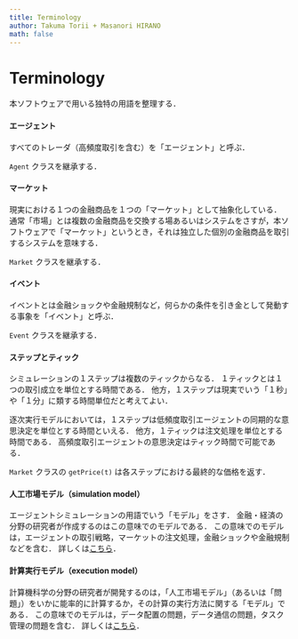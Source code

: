 ```yaml
---
title: Terminology
author: Takuma Torii + Masanori HIRANO
math: false
---
```


# Terminology

本ソフトウェアで用いる独特の用語を整理する．


#### エージェント

すべてのトレーダ（高頻度取引を含む）を「エージェント」と呼ぶ．

`Agent` クラスを継承する．


#### マーケット

現実における１つの金融商品を１つの「マーケット」として抽象化している．
通常「市場」とは複数の金融商品を交換する場あるいはシステムをさすが，本ソフトウェアで「マーケット」というとき，それは独立した個別の金融商品を取引するシステムを意味する．

`Market` クラスを継承する．


#### イベント

イベントとは金融ショックや金融規制など，何らかの条件を引き金として発動する事象を「イベント」と呼ぶ．

`Event` クラスを継承する．


#### ステップとティック

シミュレーションの１ステップは複数のティックからなる．
１ティックとは１つの取引成立を単位とする時間である．
他方，１ステップは現実でいう「１秒」や「１分」に類する時間単位だと考えてよい．

逐次実行モデルにおいては，１ステップは低頻度取引エージェントの同期的な意思決定を単位とする時間といえる．
他方，１ティックは注文処理を単位とする時間である．
高頻度取引エージェントの意思決定はティック時間で可能である．

`Market` クラスの `getPrice(t)` は各ステップにおける最終的な価格を返す．


#### 人工市場モデル（simulation model）

エージェントシミュレーションの用語でいう「モデル」をさす．
金融・経済の分野の研究者が作成するのはこの意味でのモデルである． 
この意味でのモデルは，エージェントの取引戦略，マーケットの注文処理，金融ショックや金融規制などを含む．
詳しくは[こちら](Platform)．


#### 計算実行モデル（execution model）

計算機科学の分野の研究者が開発するのは，「人工市場モデル」（あるいは「問題」）をいかに能率的に計算するか，その計算の実行方法に関する「モデル」である． 
この意味でのモデルは，データ配置の問題，データ通信の問題，タスク管理の問題を含む．
詳しくは[こちら](Platform)．

